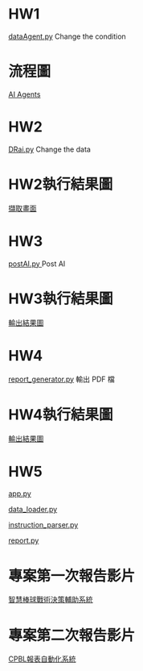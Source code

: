 # HW1 
[dataAgent.py](https://github.com/Morris-Wu/Data/blob/main/dataAgent.py)  Change the condition

# 流程圖
[AI Agents](https://github.com/user-attachments/assets/e48d9a12-e32a-4ec7-991b-388754b2b182)

# HW2
[DRai.py](https://github.com/Morris-Wu/Data/blob/main/DRai.py)  Change the data

# HW2執行結果圖
[擷取畫面](https://github.com/user-attachments/assets/2f661146-59a8-4642-a446-25ca8896e7d5)

# HW3
 [postAI.py ](https://github.com/Morris-Wu/Data/blob/main/postAI.py)  Post AI
 
# HW3執行結果圖
[輸出結果圖](https://github.com/user-attachments/assets/e091ad1f-1a37-4097-bc69-a66194e331d6)

# HW4
[report_generator.py](https://github.com/Morris-Wu/Data/blob/Automatic-generation-system-for-CPBL-player-reports/report_generator.py) 輸出 PDF 檔

# HW4執行結果圖
[輸出結果圖](https://github.com/user-attachments/assets/073b2bee-9e9a-4976-bb37-5bbe8a3f1528)

# HW5
[app.py](https://github.com/Morris-Wu/Data/blob/Morris-Wu-Data-%E5%B0%88%E9%A1%8C/backend/app.py)

[data_loader.py](https://github.com/Morris-Wu/Data/blob/Morris-Wu-Data-%E5%B0%88%E9%A1%8C/backend/data_loader.py)

[instruction_parser.py](https://github.com/Morris-Wu/Data/blob/Morris-Wu-Data-%E5%B0%88%E9%A1%8C/backend/instruction_parser.py)

[report.py](https://github.com/Morris-Wu/Data/blob/Morris-Wu-Data-%E5%B0%88%E9%A1%8C/backend/report_generator.py)

# 專案第一次報告影片

[智慧棒球戰術決策輔助系統](https://youtu.be/kXV-F5wvN18)



# 專案第二次報告影片
[CPBL報表自動化系統](https://youtu.be/UdvNhKpL6V8)

